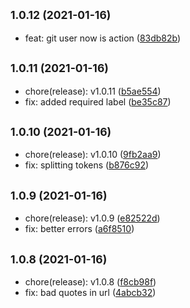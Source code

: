## <small>1.0.12 (2021-01-16)</small>

* feat: git user now is action ([83db82b](https://github.com/simonecorsi/mawesome/commit/83db82b))



## <small>1.0.11 (2021-01-16)</small>

* chore(release): v1.0.11 ([b5ae554](https://github.com/simonecorsi/mawesome/commit/b5ae554))
* fix: added required label ([be35c87](https://github.com/simonecorsi/mawesome/commit/be35c87))



## <small>1.0.10 (2021-01-16)</small>

* chore(release): v1.0.10 ([9fb2aa9](https://github.com/simonecorsi/mawesome/commit/9fb2aa9))
* fix: splitting tokens ([b876c92](https://github.com/simonecorsi/mawesome/commit/b876c92))



## <small>1.0.9 (2021-01-16)</small>

* chore(release): v1.0.9 ([e82522d](https://github.com/simonecorsi/mawesome/commit/e82522d))
* fix: better errors ([a6f8510](https://github.com/simonecorsi/mawesome/commit/a6f8510))



## <small>1.0.8 (2021-01-16)</small>

* chore(release): v1.0.8 ([f8cb98f](https://github.com/simonecorsi/mawesome/commit/f8cb98f))
* fix: bad quotes in url ([4abcb32](https://github.com/simonecorsi/mawesome/commit/4abcb32))



